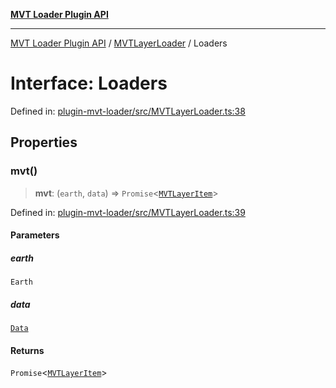 [**MVT Loader Plugin API**](../../../../README.md)

***

[MVT Loader Plugin API](../../../../README.md) / [MVTLayerLoader](../README.md) / Loaders

# Interface: Loaders

Defined in: [plugin-mvt-loader/src/MVTLayerLoader.ts:38](https://github.com/dde-platform/dde-earth/blob/a4e76810cf18d8354b0eaa68b6b086181f8a3f8a/packages/plugin-mvt-loader/src/MVTLayerLoader.ts#L38)

## Properties

### mvt()

> **mvt**: (`earth`, `data`) => `Promise`\<[`MVTLayerItem`](../../../../classes/MVTLayerItem.md)\>

Defined in: [plugin-mvt-loader/src/MVTLayerLoader.ts:39](https://github.com/dde-platform/dde-earth/blob/a4e76810cf18d8354b0eaa68b6b086181f8a3f8a/packages/plugin-mvt-loader/src/MVTLayerLoader.ts#L39)

#### Parameters

##### earth

`Earth`

##### data

[`Data`](../../MVTLayerItem/type-aliases/Data.md)

#### Returns

`Promise`\<[`MVTLayerItem`](../../../../classes/MVTLayerItem.md)\>
